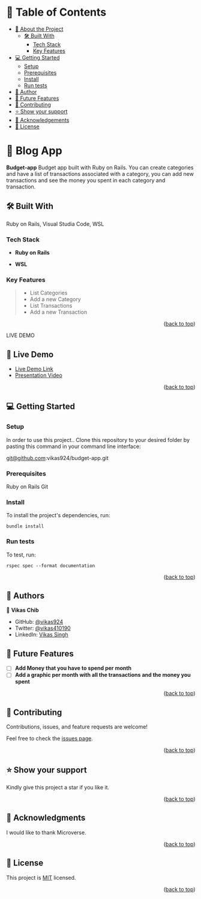 <a name="readme-top"></a>

# 📗 Table of Contents

- [📖 About the Project](#about-project)
  - [🛠 Built With](#built-with)
    - [Tech Stack](#tech-stack)
    - [Key Features](#key-features)
- [💻 Getting Started](#getting-started)
  - [Setup](#setup)
  - [Prerequisites](#prerequisites)
  - [Install](#install)
  - [Run tests](#run-tests)
- [👥 Author](#author)
- [🔭 Future Features](#future-features)
- [🤝 Contributing](#contributing)
- [⭐️ Show your support](#support)
- [🙏 Acknowledgements](#acknowledgements)
- [📝 License](#license)

# 📖 Blog App <a name="about-project"></a>

**Budget-app** Budget app built with Ruby on Rails. You can create categories and have a list of transactions associated with a category, you can add new transactions and see the money you spent in each category and transaction.

## 🛠 Built With <a name="built-with"></a>

Ruby on Rails, Visual Studia Code, WSL

### Tech Stack <a name="tech-stack"></a>

- **Ruby on Rails**

- **WSL**

### Key Features <a name="key-features"></a>

> - List Categories
> - Add a new Category
> - List Transactions
> - Add a new Transaction

<p align="right">(<a href="#readme-top">back to top</a>)</p>

<!-- LIVE DEMO -->

LIVE DEMO
## 🚀 Live Demo <a name="live-demo"></a> 



- [Live Demo Link](https://budget-app-1-l7xh.onrender.com)
- [Presentation Video](https://www.loom.com/share/3a8e390b4689472d8f16424b4a5f065c)

<p align="right">(<a href="#readme-top">back to top</a>)</p>

## 💻 Getting Started <a name="getting-started"></a>

### Setup <a name="setup"></a>

In order to use this project.. Clone this repository to your desired folder by pasting this command in your command line interface:

git@github.com:vikas924/budget-app.git

### Prerequisites <a name="prerequisites"></a>

Ruby on Rails
Git

### Install <a name="install"></a>

To install the project's dependencies, run:

```
bundle install
```

### Run tests <a name="run tests"></a>

To test, run:

```
rspec spec --format documentation
```

<p align="right">(<a href="#readme-top">back to top</a>)</p>

## 👥 Authors <a name="authors"></a>

👤 **Vikas Chib**

- GitHub: [@vikas924](https://github.com/vikas924)
- Twitter: [@vikas410190](https://twitter.com/vikas410190)
- LinkedIn: [Vikas Singh](https://www.linkedin.com/in/vikas-singh-586a07132/)

## 🔭 Future Features <a name="future-features"></a>

- [ ] **Add Money that you have to spend per month** 
- [ ] **Add a graphic per month with all the transactions and the money you spent**

<p align="right">(<a href="#readme-top">back to top</a>)</p>

## 🤝 Contributing <a name="contributing"></a>

Contributions, issues, and feature requests are welcome!

Feel free to check the [issues page](https://github.com/vikas924/budget-app/issues).

<p align="right">(<a href="#readme-top">back to top</a>)</p>

## ⭐️ Show your support <a name="support"></a>

Kindly give this project a star if you like it.

<p align="right">(<a href="#readme-top">back to top</a>)</p>

## 🙏 Acknowledgments <a name="acknowledgements"></a>

I would like to thank Microverse.

<p align="right">(<a href="#readme-top">back to top</a>)</p>

## 📝 License <a name="license"></a>

This project is [MIT](./LICENSE) licensed.

<p align="right">(<a href="#readme-top">back to top</a>)</p>
